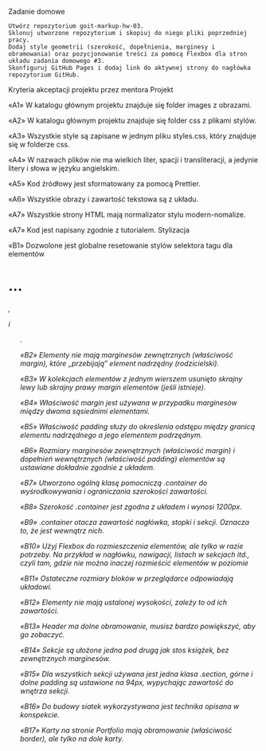 Zadanie domowe

    Utwórz repozytorium goit-markup-hw-03.
    Sklonuj utworzone repozytorium i skopiuj do niego pliki poprzedniej pracy.
    Dodaj style geometrii (szerokość, dopełnienia, marginesy i obramowania) oraz pozycjonowanie treści za pomocą Flexbox dla stron układu zadania domowego #3.
    Skonfiguruj GitHub Pages i dodaj link do aktywnej strony do nagłówka repozytorium GitHub.

Kryteria akceptacji projektu przez mentora Projekt

«A1» W katalogu głównym projektu znajduje się folder images z obrazami.

«A2» W katalogu głównym projektu znajduje się folder css z plikami stylów.

«A3» Wszystkie style są zapisane w jednym pliku styles.css, który znajduje się w folderze css.

«A4» W nazwach plików nie ma wielkich liter, spacji i transliteracji, a jedynie litery i słowa w
języku angielskim.

«A5» Kod źródłowy jest sformatowany za pomocą Prettier.

«A6» Wszystkie obrazy i zawartość tekstowa są z układu.

«A7» Wszystkie strony HTML mają normalizator stylu modern-nomalize.

«A7» Kod jest napisany zgodnie z tutorialem. Stylizacja

«B1» Dozwolone jest globalne resetowanie stylów selektora tagu dla elementów <h1>...<h6>, <p> i
<ul>.

«B2» Elementy nie mają marginesów zewnętrznych (właściwość margin), które „przebijają” element
nadrzędny (rodzicielski).

«B3» W kolekcjach elementów z jednym wierszem usunięto skrajny lewy lub skrajny prawy margin
elementów (jeśli istnieje).

«B4» Właściwość margin jest używana w przypadku marginesów między dwoma sąsiednimi elementami.

«B5» Właściwość padding służy do określenia odstępu między granicą elementu nadrzędnego a jego
elementem podrzędnym.

«B6» Rozmiary marginesów zewnętrznych (właściwość margin) i dopełnień wewnętrznych (właściwość
padding) elementów są ustawiane dokładnie zgodnie z układem.

«B7» Utworzono ogólną klasę pomocniczą .container do wyśrodkowywania i ograniczania szerokości
zawartości.

«B8» Szerokość .container jest zgodna z układem i wynosi 1200px.

«B9» .container otacza zawartość nagłówka, stopki i sekcji. Oznacza to, że jest wewnątrz nich.

«B10» Użyj Flexbox do rozmieszczenia elementów, ale tylko w razie potrzeby. Na przykład w nagłówku,
nawigacji, listach w sekcjach itd., czyli tam, gdzie nie można inaczej rozmieścić elementów w
poziomie

«B11» Ostateczne rozmiary bloków w przeglądarce odpowiadają układowi.

«B12» Elementy nie mają ustalonej wysokości, zależy to od ich zawartości.

«B13» Header ma dolne obramowanie, musisz bardzo powiększyć, aby go zobaczyć.

«B14» Sekcje są ułożone jedna pod drugą jak stos książek, bez zewnętrznych marginesów.

«B15» Dla wszystkich sekcji używana jest jedna klasa .section, górne i dolne padding są ustawione na
94px, wypychając zawartość do wnętrza sekcji.

«B16» Do budowy siatek wykorzystywana jest technika opisana w konspekcie.

«B17» Karty na stronie Portfolio mają obramowanie (właściwość border), ale tylko na dole karty.
